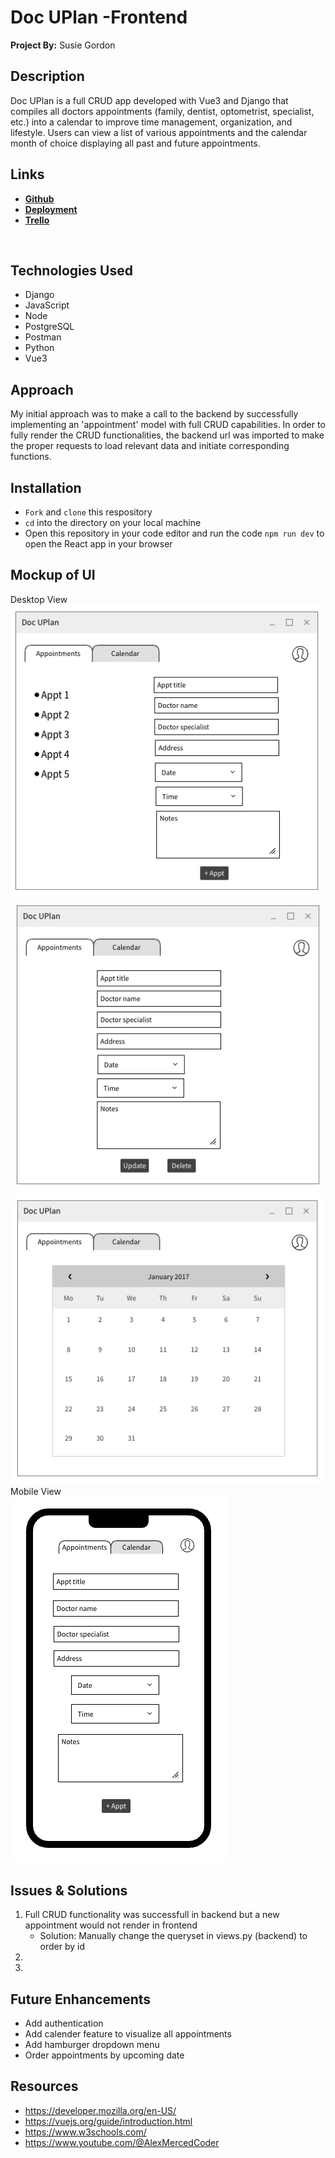 # Doc UPlan -Frontend
**Project By:** Susie Gordon

## Description
Doc UPlan is a full CRUD app developed with Vue3 and Django that compiles all doctors appointments (family, dentist, optometrist, specialist, etc.) into a calendar to improve time management, organization, and lifestyle. Users can view a list of various appointments and the calendar month of choice displaying all past and future appointments. 

## Links
- [**Github**](LINK)
- [**Deployment**](https://github.com/choisus08/docuplan_frontend)
- [**Trello**](https://trello.com/b/v5jUhSlv/doc-uplan)
</br>

## Technologies Used
- Django
- JavaScript
- Node
- PostgreSQL
- Postman
- Python
- Vue3

## Approach
My initial approach was to make a call to the backend by successfully implementing an 'appointment' model with full CRUD capabilities. In order to fully render the CRUD functionalities, the backend url was imported to make the proper requests to load relevant data and initiate corresponding functions.

## Installation
- `Fork` and `clone` this respository
- `cd` into the directory on your local machine
- Open this repository in your code editor and run the code `npm run dev` to open the React app in your browser

## Mockup of UI <br>
Desktop View </br>
<img src= "./public/mockup1.png" alt="Dekstop UI"> 
<img src="./public/mockup2.png" alt="Dekstop UI">
<img src="./public/mockup3.png" alt="Dekstop UI">
</br>
Mobile View <br>
<img src="./public/mockup4.png" alt="Mobile UI">
</br>

## Issues & Solutions
1. Full CRUD functionality was successfull in backend but a new appointment would not render in frontend 
    - Solution: Manually change the queryset in views.py (backend) to order by id 
2.
3.

## Future Enhancements
- Add authentication
- Add calender feature to visualize all appointments
- Add hamburger dropdown menu
- Order appointments by upcoming date

## Resources 
- https://developer.mozilla.org/en-US/
- https://vuejs.org/guide/introduction.html
- https://www.w3schools.com/
- https://www.youtube.com/@AlexMercedCoder